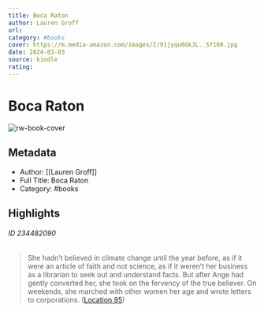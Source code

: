 ```yaml
---
title: Boca Raton
author: Lauren Groff
url: 
category: #books
cover: https://m.media-amazon.com/images/I/91jyqu8GkJL._SY160.jpg
date: 2024-03-03
source: kindle
rating:
---
```

# Boca Raton

![rw-book-cover](https://m.media-amazon.com/images/I/91jyqu8GkJL._SY160.jpg)

## Metadata
- Author: [[Lauren Groff]]
- Full Title: Boca Raton
- Category: #books

## Highlights
###### ID 234482090
> She hadn’t believed in climate change until the year before, as if it were an article of faith and not science, as if it weren’t her business as a librarian to seek out and understand facts. But after Ange had gently converted her, she took on the fervency of the true believer. On weekends, she marched with other women her age and wrote letters to corporations. ([Location 95](https://readwise.io/to_kindle?action=open&asin=B07H7BV4MN&location=95))
    
